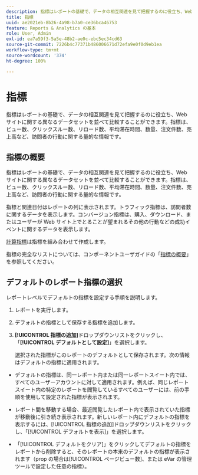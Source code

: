 ```yaml
---
description: 指標はレポートの基礎で、データの相互関連を見て把握するのに役立ち、Web サイトに関する異なるデータセットを並べて比較することができます。指標は、ビュー数、クリックスルー数、リロード数、平均滞在時間、数量、注文件数、売上高など、訪問者の行動に関する量的な情報です。
title: 指標
uuid: ae2021eb-8b26-4a98-b7a0-ce36bca46753
feature: Reports & Analytics の基本
role: User, Admin
exl-id: ea7a59f3-5a5e-48b2-ae0c-ebc5ec34cd63
source-git-commit: 7226b4c77371b486006671d72efa9e0f0d9eb1ea
workflow-type: tm+mt
source-wordcount: '374'
ht-degree: 100%

---
```


# 指標

指標はレポートの基礎で、データの相互関連を見て把握するのに役立ち、Web サイトに関する異なるデータセットを並べて比較することができます。指標は、ビュー数、クリックスルー数、リロード数、平均滞在時間、数量、注文件数、売上高など、訪問者の行動に関する量的な情報です。

## 指標の概要

指標はレポートの基礎で、データの相互関連を見て把握するのに役立ち、Web サイトに関する異なるデータセットを並べて比較することができます。指標は、ビュー数、クリックスルー数、リロード数、平均滞在時間、数量、注文件数、売上高など、訪問者の行動に関する量的な情報です。

指標と関連日付はレポートの列に表示されます。トラフィック指標は、訪問者数に関するデータを表示します。コンバージョン指標は、購入、ダウンロード、またはユーザーが Web サイト上でとることが望まれるその他の行動などの成功イベントに関するデータを表示します。

[計算指標](/help/components/c-calcmetrics/cm-overview.md)は指標を組み合わせて作成します。

指標の完全なリストについては、コンポーネントユーザガイドの「[指標の概要](/help/components/metrics/overview.md)」を参照してください。

## デフォルトのレポート指標の選択

レポートレベルでデフォルトの指標を設定する手順を説明します。

<!-- 

t_metrics_set_default.xml

 -->

1. レポートを実行します。
1.  デフォルトの指標として保存する指標を追加します。
1. **[!UICONTROL 指標の追加]**&#x200B;ドロップダウンリストをクリックし、「**[!UICONTROL デフォルトとして設定]**」を選択します。

   選択された指標がこのレポートのデフォルトとして保存されます。次の情報はデフォルトの指標に適用されます。

* デフォルトの指標は、同一レポート内または同一レポートスイート内では、すべてのユーザーアカウントに対して適用されます。例えば、同じレポートスイート内の特定のレポートを閲覧しているすべてのユーザーには、前の手順を使用して設定された指標が表示されます。
* レポート間を移動する場合、最近閲覧したレポート内で表示されていた指標が移動後に引き続き表示されます。新しいレポート内にデフォルトの指標を表示するには、[!UICONTROL 指標の追加]ドロップダウンリストをクリックし、「[!UICONTROL デフォルトを表示]」を選択します。

* 「[!UICONTROL デフォルトをクリア]」をクリックしてデフォルトの指標をレポートから削除すると、そのレポートの本来のデフォルトの指標が表示されます（prop の場合は[!UICONTROL ページビュー数]、または eVar の管理ツールで設定した任意の指標）。
